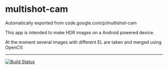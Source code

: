 # multishot-cam

Automatically exported from code.google.com/p/multishot-cam

This app is intended to make HDR images on a Android powered device.

At the moment several images with different EL are taken and merged using OpenCV.

----------

[![Build Status](https://travis-ci.org/mario-s/multishot-cam.svg?branch=master)](https://travis-ci.org/mario-s/multishot-cam)
